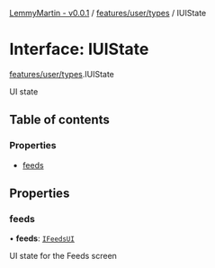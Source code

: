 [LemmyMartin - v0.0.1](../README.md) / [features/user/types](../modules/features_user_types.md) / IUIState

# Interface: IUIState

[features/user/types](../modules/features_user_types.md).IUIState

UI state

## Table of contents

### Properties

- [feeds](features_user_types.IUIState.md#feeds)

## Properties

### feeds

• **feeds**: [`IFeedsUI`](features_user_types.IFeedsUI.md)

UI state for the Feeds screen
